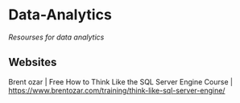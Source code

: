 
# Data-Analytics
_Resourses for data analytics_
  
## Websites
Brent ozar |
Free How to Think Like the SQL Server Engine Course |
https://www.brentozar.com/training/think-like-sql-server-engine/

